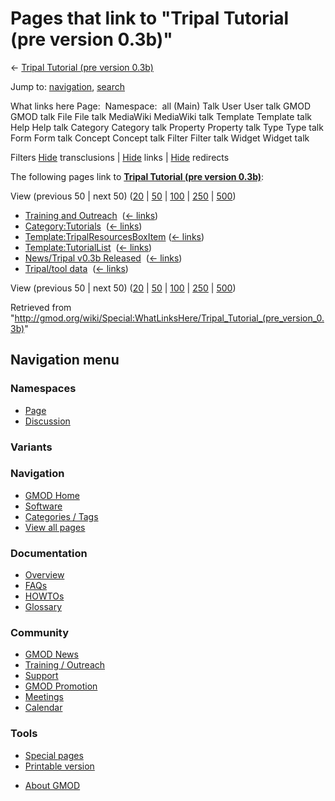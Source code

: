 <div id="mw-page-base" class="noprint">

</div>

<div id="mw-head-base" class="noprint">

</div>

<div id="content" class="mw-body" role="main">

<span id="top"></span>

<div id="mw-js-message" style="display:none;">

</div>



# <span dir="auto">Pages that link to "Tripal Tutorial (pre version 0.3b)"</span>

<div id="bodyContent">

<div id="contentSub">

← [Tripal Tutorial (pre version
0.3b)](/wiki/Tripal_Tutorial_(pre_version_0.3b) "Tripal Tutorial (pre version 0.3b)")

</div>

<div id="jump-to-nav" class="mw-jump">

Jump to: [navigation](#mw-navigation), [search](#p-search)

</div>

<div id="mw-content-text">

What links here Page:  Namespace:  all (Main) Talk User User talk GMOD
GMOD talk File File talk MediaWiki MediaWiki talk Template Template talk
Help Help talk Category Category talk Property Property talk Type Type
talk Form Form talk Concept Concept talk Filter Filter talk Widget
Widget talk

Filters
[Hide](/mediawiki/index.php?title=Special:WhatLinksHere/Tripal_Tutorial_(pre_version_0.3b)&hidetrans=1 "Special:WhatLinksHere/Tripal Tutorial (pre version 0.3b)")
transclusions \|
[Hide](/mediawiki/index.php?title=Special:WhatLinksHere/Tripal_Tutorial_(pre_version_0.3b)&hidelinks=1 "Special:WhatLinksHere/Tripal Tutorial (pre version 0.3b)")
links \|
[Hide](/mediawiki/index.php?title=Special:WhatLinksHere/Tripal_Tutorial_(pre_version_0.3b)&hideredirs=1 "Special:WhatLinksHere/Tripal Tutorial (pre version 0.3b)")
redirects

The following pages link to **[Tripal Tutorial (pre version
0.3b)](/wiki/Tripal_Tutorial_(pre_version_0.3b) "Tripal Tutorial (pre version 0.3b)")**:

View (previous 50 \| next 50)
([20](/mediawiki/index.php?title=Special:WhatLinksHere/Tripal_Tutorial_(pre_version_0.3b)&limit=20 "Special:WhatLinksHere/Tripal Tutorial (pre version 0.3b)")
\|
[50](/mediawiki/index.php?title=Special:WhatLinksHere/Tripal_Tutorial_(pre_version_0.3b)&limit=50 "Special:WhatLinksHere/Tripal Tutorial (pre version 0.3b)")
\|
[100](/mediawiki/index.php?title=Special:WhatLinksHere/Tripal_Tutorial_(pre_version_0.3b)&limit=100 "Special:WhatLinksHere/Tripal Tutorial (pre version 0.3b)")
\|
[250](/mediawiki/index.php?title=Special:WhatLinksHere/Tripal_Tutorial_(pre_version_0.3b)&limit=250 "Special:WhatLinksHere/Tripal Tutorial (pre version 0.3b)")
\|
[500](/mediawiki/index.php?title=Special:WhatLinksHere/Tripal_Tutorial_(pre_version_0.3b)&limit=500 "Special:WhatLinksHere/Tripal Tutorial (pre version 0.3b)"))

- [Training and
  Outreach](/wiki/Training_and_Outreach "Training and Outreach") ‎
  <span class="mw-whatlinkshere-tools">([←
  links](/mediawiki/index.php?title=Special:WhatLinksHere&target=Training+and+Outreach "Special:WhatLinksHere"))</span>
- [Category:Tutorials](/wiki/Category:Tutorials "Category:Tutorials") ‎
  <span class="mw-whatlinkshere-tools">([←
  links](/mediawiki/index.php?title=Special:WhatLinksHere&target=Category%3ATutorials "Special:WhatLinksHere"))</span>
- [Template:TripalResourcesBoxItem](/wiki/Template:TripalResourcesBoxItem "Template:TripalResourcesBoxItem")
  ‎ <span class="mw-whatlinkshere-tools">([←
  links](/mediawiki/index.php?title=Special:WhatLinksHere&target=Template%3ATripalResourcesBoxItem "Special:WhatLinksHere"))</span>
- [Template:TutorialList](/wiki/Template:TutorialList "Template:TutorialList")
  ‎ <span class="mw-whatlinkshere-tools">([←
  links](/mediawiki/index.php?title=Special:WhatLinksHere&target=Template%3ATutorialList "Special:WhatLinksHere"))</span>
- [News/Tripal v0.3b
  Released](/wiki/News/Tripal_v0.3b_Released "News/Tripal v0.3b Released")
  ‎ <span class="mw-whatlinkshere-tools">([←
  links](/mediawiki/index.php?title=Special:WhatLinksHere&target=News%2FTripal+v0.3b+Released "Special:WhatLinksHere"))</span>
- [Tripal/tool data](/wiki/Tripal/tool_data "Tripal/tool data") ‎
  <span class="mw-whatlinkshere-tools">([←
  links](/mediawiki/index.php?title=Special:WhatLinksHere&target=Tripal%2Ftool+data "Special:WhatLinksHere"))</span>

View (previous 50 \| next 50)
([20](/mediawiki/index.php?title=Special:WhatLinksHere/Tripal_Tutorial_(pre_version_0.3b)&limit=20 "Special:WhatLinksHere/Tripal Tutorial (pre version 0.3b)")
\|
[50](/mediawiki/index.php?title=Special:WhatLinksHere/Tripal_Tutorial_(pre_version_0.3b)&limit=50 "Special:WhatLinksHere/Tripal Tutorial (pre version 0.3b)")
\|
[100](/mediawiki/index.php?title=Special:WhatLinksHere/Tripal_Tutorial_(pre_version_0.3b)&limit=100 "Special:WhatLinksHere/Tripal Tutorial (pre version 0.3b)")
\|
[250](/mediawiki/index.php?title=Special:WhatLinksHere/Tripal_Tutorial_(pre_version_0.3b)&limit=250 "Special:WhatLinksHere/Tripal Tutorial (pre version 0.3b)")
\|
[500](/mediawiki/index.php?title=Special:WhatLinksHere/Tripal_Tutorial_(pre_version_0.3b)&limit=500 "Special:WhatLinksHere/Tripal Tutorial (pre version 0.3b)"))

</div>

<div class="printfooter">

Retrieved from
"<http://gmod.org/wiki/Special:WhatLinksHere/Tripal_Tutorial_(pre_version_0.3b)>"

</div>

<div id="catlinks" class="catlinks catlinks-allhidden">

</div>

<div class="visualClear">

</div>

</div>

</div>

<div id="mw-navigation">

## Navigation menu

<div id="mw-head">



<div id="left-navigation">

<div id="p-namespaces" class="vectorTabs" role="navigation"
aria-labelledby="p-namespaces-label">

### Namespaces

- <span id="ca-nstab-main"><a href="/wiki/Tripal_Tutorial_(pre_version_0.3b)" accesskey="c"
  title="View the content page [c]">Page</a></span>
- <span id="ca-talk"><a
  href="/mediawiki/index.php?title=Talk:Tripal_Tutorial_(pre_version_0.3b)&amp;action=edit&amp;redlink=1"
  accesskey="t"
  title="Discussion about the content page [t]">Discussion</a></span>

</div>

<div id="p-variants" class="vectorMenu emptyPortlet" role="navigation"
aria-labelledby="p-variants-label">

### 

### Variants[](#)

<div class="menu">

</div>

</div>

</div>

<div id="right-navigation">





</div>



</div>

</div>

</div>

<div id="mw-panel">

<div id="p-logo" role="banner">

<a href="/wiki/Main_Page"
style="background-image: url(http://gmod.org/images/GMOD-cogs.png);"
title="Visit the main page"></a>

</div>

<div id="p-Navigation" class="portal" role="navigation"
aria-labelledby="p-Navigation-label">

### Navigation

<div class="body">

- <span id="n-GMOD-Home">[GMOD Home](/wiki/Main_Page)</span>
- <span id="n-Software">[Software](/wiki/GMOD_Components)</span>
- <span id="n-Categories-.2F-Tags">[Categories /
  Tags](/wiki/Categories)</span>
- <span id="n-View-all-pages">[View all
  pages](/wiki/Special:AllPages)</span>

</div>

</div>

<div id="p-Documentation" class="portal" role="navigation"
aria-labelledby="p-Documentation-label">

### Documentation

<div class="body">

- <span id="n-Overview">[Overview](/wiki/Overview)</span>
- <span id="n-FAQs">[FAQs](/wiki/Category:FAQ)</span>
- <span id="n-HOWTOs">[HOWTOs](/wiki/Category:HOWTO)</span>
- <span id="n-Glossary">[Glossary](/wiki/Glossary)</span>

</div>

</div>

<div id="p-Community" class="portal" role="navigation"
aria-labelledby="p-Community-label">

### Community

<div class="body">

- <span id="n-GMOD-News">[GMOD News](/wiki/GMOD_News)</span>
- <span id="n-Training-.2F-Outreach">[Training /
  Outreach](/wiki/Training_and_Outreach)</span>
- <span id="n-Support">[Support](/wiki/Support)</span>
- <span id="n-GMOD-Promotion">[GMOD
  Promotion](/wiki/GMOD_Promotion)</span>
- <span id="n-Meetings">[Meetings](/wiki/Meetings)</span>
- <span id="n-Calendar">[Calendar](/wiki/Calendar)</span>

</div>

</div>

<div id="p-tb" class="portal" role="navigation"
aria-labelledby="p-tb-label">

### Tools

<div class="body">

- <span id="t-specialpages"><a href="/wiki/Special:SpecialPages" accesskey="q"
  title="A list of all special pages [q]">Special pages</a></span>
- <span id="t-print"><a
  href="/mediawiki/index.php?title=Special:WhatLinksHere/Tripal_Tutorial_(pre_version_0.3b)&amp;printable=yes"
  rel="alternate" accesskey="p"
  title="Printable version of this page [p]">Printable version</a></span>

</div>

</div>

</div>

</div>

<div id="footer" role="contentinfo">

- <span id="footer-places-about">[About
  GMOD](/wiki/GMOD:About "GMOD:About")</span>

<!-- -->






</div>
